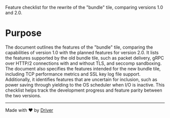 <!--------------------------------------------------------------------------------->
<!-- IMPORTANT: This file is auto-generated by Driver (https://driver.ai). -------->
<!-- Manual edits may be overwritten on future commits. --------------------------->
<!--------------------------------------------------------------------------------->

Feature checklist for the rewrite of the "bundle" tile, comparing versions 1.0 and 2.0.

# Purpose
The document outlines the features of the "bundle" tile, comparing the capabilities of version 1.0 with the planned features for version 2.0. It lists the features supported by the old bundle tile, such as packet delivery, gRPC over HTTP/2 connections with and without TLS, and seccomp sandboxing. The document also specifies the features intended for the new bundle tile, including TCP performance metrics and SSL key log file support. Additionally, it identifies features that are uncertain for inclusion, such as power saving through yielding to the OS scheduler when I/O is inactive. This checklist helps track the development progress and feature parity between the two versions.

---
Made with ❤️ by [Driver](https://www.driver.ai/)